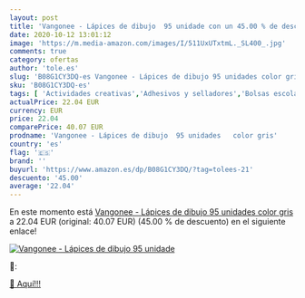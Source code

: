 ```yaml
---
layout: post
title: 'Vangonee - Lápices de dibujo  95 unidade con un 45.00 % de descuento'
date: 2020-10-12 13:01:12
image: 'https://m.media-amazon.com/images/I/511UxUTxtmL._SL400_.jpg'
comments: true
category: ofertas
author: 'tole.es'
slug: 'B08G1CY3DQ-es Vangonee - Lápices de dibujo 95 unidades color gris'
sku: 'B08G1CY3DQ-es'
tags: [ 'Actividades creativas','Adhesivos y selladores','Bolsas escolares','Bricolaje y herramientas','Cuchillos de cocina','Equipaje','Ferretería','Hogar y cocina','Juegos de cuchillos de cocina','Juguetes','Juguetes y juegos','Lápices de colores para niños','Material de escritura y dibujo para niños','Mochilas, estuches y sets escolares','Pegamentos instantáneos','Utensilios de cocina','lápices', ]
actualPrice: 22.04 EUR
currency: EUR
price: 22.04
comparePrice: 40.07 EUR
prodname: 'Vangonee - Lápices de dibujo  95 unidades   color gris'
country: 'es'
flag: '🇪🇸'
brand: ''
buyurl: 'https://www.amazon.es/dp/B08G1CY3DQ/?tag=tolees-21'
descuento: '45.00'
average: '22.04'
---
```


En este momento está [Vangonee - Lápices de dibujo  95 unidades   color gris](https://www.amazon.es/dp/B08G1CY3DQ/?tag=tolees-21) a 22.04 EUR (original: 40.07 EUR) (45.00 %  de descuento) en el siguiente enlace!

[![Vangonee - Lápices de dibujo  95 unidade](https://m.media-amazon.com/images/I/511UxUTxtmL._SL400_.jpg)](https://www.amazon.es/dp/B08G1CY3DQ/?tag=tolees-21)

🔎:


[🛒 Aquí!!!](https://www.amazon.es/dp/B08G1CY3DQ/?tag=tolees-21)
